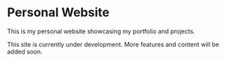 # Personal Website

This is my personal website showcasing my portfolio and projects.

This site is currently under development. More features and content will be added soon.

